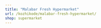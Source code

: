 ```yaml
---
title: "Malabar Fresh Hypermarket"
url: /kozhikode/malabar-fresh-hypermarket/
shop: supermarket
---
```


